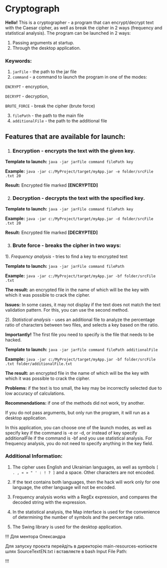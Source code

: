# Cryptograph
**Hello!** This is a cryptographer - a program that can encrypt/decrypt text with the Caesar cipher, as well as break the cipher in 2 ways (frequency and statistical analysis).
The program can be launched in 2 ways:
  1. Passing arguments at startup.
  2. Through the desktop application.

### **Keywords:**
1. `jarFile` - the path to the jar file
2. `command` - a command to launch the program in one of the modes:

`ENCRYPT` - encryption,

`DECRYPT` - decryption,

`BRUTE_FORCE` - break the cipher (brute force)

3. `filePath` - the path to the main file
4. `additionalFile` - the path to the additional file

## Features that are available for launch:

1. ### Encryption - encrypts the text with the given key.

**Template to launch:**
`java -jar jarFile command filePath key`

**Example:**
`java -jar c:/MyProject/target/myApp.jar -e folder/srcFile .txt 20`

**Result:** Encrypted file marked **[ENCRYPTED]**

2. ### Decryption - decrypts the text with the specified key.

**Template to launch:**
`java -jar jarFile command filePath key`

**Example:**
`java -jar c:/MyProject/target/myApp.jar -d folder/srcFile .txt 20`

**Result:** Encrypted file marked **[DECRYPTED]**

3. ### Brute force - breaks the cipher in two ways:

  1). _Frequency analysis_ - tries to find a key to
  encrypted text

  **Template to launch:**
  `java -jar jarFile command filePath`
  
  **Example:**
  `java -jar c:/MyProject/target/myApp.jar -bf folder/srcFile .txt`

  **The result:** an encrypted file in the name of which will be the key with which it was possible to crack the cipher.

  **Issues:** In some cases, it may not display if the text does not match the text validation pattern. For this, you can use the second method.

  2). _Statistical analysis_ - uses an additional file to analyze the percentage ratio of characters between two files, and selects a key based on the ratio.
  
  **Importantly!** The first file you need to specify is the file that needs to be hacked.

  **Template to launch:**
  `java -jar jarFile command filePath additionalFile`
  
  **Example:**
  `java -jar c:/MyProject/target/myApp.jar -bf folder/srcFile .txt folder/additionalFile.txt`

  **The result:** an encrypted file in the name of which will be the key with which it was possible to crack the cipher.

  **Problems:** if the text is too small, the key may be incorrectly selected due to low accuracy of calculations.

  **Recommendations:** if one of the methods did not work, try another.

  If you do not pass arguments, but only run the program, it will run as a desktop application.

In this application, you can choose one of the launch modes, as well as specify key if the command is -e or -d, or instead of key specify additionalFile if the command is -bf and you use statistical analysis. For frequency analysis, you do not need to specify anything in the key field.

### Additional Information:

1. The cipher uses English and Ukrainian languages, as well as symbols `[ . , « » " ' : ! ? ]` and a space. Other characters are not encoded.

2. If the text contains both languages, then the hack will work only for one language, the other language will not be encoded.

3. Frequency analysis works with a RegEx expression, and compares the decoded string with the expression.

4. In the statistical analysis, the Map interface is used for the convenience of determining the number of symbols and the percentage ratio.

5. The Swing library is used for the desktop application.

!!!
Для ментора Олександра

Для запуску проєкта перейдіть в директорію main-resources-копіюєте шлях SourceTextEN.txt і вставляєте в bash Input File Path: 

!!!
